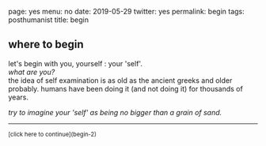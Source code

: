 
page: yes
menu: no
date: 2019-05-29
twitter: yes
permalink: begin
tags: posthumanist
title: begin

## where to begin

let's begin with you, yourself : your 'self'.  
_what are you?_  
the idea of self examination is as old as the ancient greeks and older probably. humans have been doing it (and not doing it) for thousands of years.

_try to imagine your 'self' as being no bigger than a grain of sand._

<hr><small>[click here to continue](begin-2)
<p>   
<br>
<p> 
<br>
<p>   
<br>
<p> 